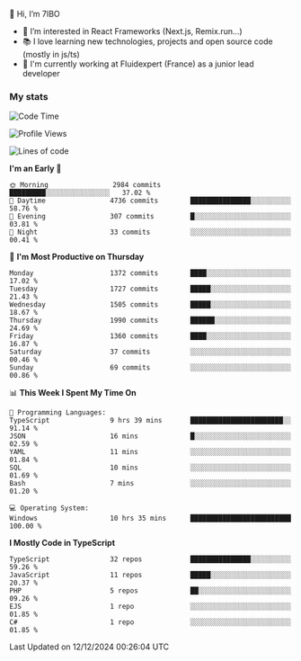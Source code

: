 👋 Hi, I’m 7IBO

- 👀 I’m interested in React Frameworks (Next.js, Remix.run...)
- 📚 I love learning new technologies, projects and open source code (mostly in js/ts)
- 💼 I'm currently working at Fluidexpert (France) as a junior lead developer

### My stats
<!--START_SECTION:waka-->
![Code Time](http://img.shields.io/badge/Code%20Time-879%20hrs%2018%20mins-blue)

![Profile Views](http://img.shields.io/badge/Profile%20Views-0-blue)

![Lines of code](https://img.shields.io/badge/From%20Hello%20World%20I%27ve%20Written-8.3%20million%20lines%20of%20code-blue)

**I'm an Early 🐤** 

```text
🌞 Morning                2984 commits        █████████░░░░░░░░░░░░░░░░   37.02 % 
🌆 Daytime                4736 commits        ███████████████░░░░░░░░░░   58.76 % 
🌃 Evening                307 commits         █░░░░░░░░░░░░░░░░░░░░░░░░   03.81 % 
🌙 Night                  33 commits          ░░░░░░░░░░░░░░░░░░░░░░░░░   00.41 % 
```
📅 **I'm Most Productive on Thursday** 

```text
Monday                   1372 commits        ████░░░░░░░░░░░░░░░░░░░░░   17.02 % 
Tuesday                  1727 commits        █████░░░░░░░░░░░░░░░░░░░░   21.43 % 
Wednesday                1505 commits        █████░░░░░░░░░░░░░░░░░░░░   18.67 % 
Thursday                 1990 commits        ██████░░░░░░░░░░░░░░░░░░░   24.69 % 
Friday                   1360 commits        ████░░░░░░░░░░░░░░░░░░░░░   16.87 % 
Saturday                 37 commits          ░░░░░░░░░░░░░░░░░░░░░░░░░   00.46 % 
Sunday                   69 commits          ░░░░░░░░░░░░░░░░░░░░░░░░░   00.86 % 
```


📊 **This Week I Spent My Time On** 

```text
💬 Programming Languages: 
TypeScript               9 hrs 39 mins       ███████████████████████░░   91.14 % 
JSON                     16 mins             █░░░░░░░░░░░░░░░░░░░░░░░░   02.59 % 
YAML                     11 mins             ░░░░░░░░░░░░░░░░░░░░░░░░░   01.84 % 
SQL                      10 mins             ░░░░░░░░░░░░░░░░░░░░░░░░░   01.69 % 
Bash                     7 mins              ░░░░░░░░░░░░░░░░░░░░░░░░░   01.20 % 

💻 Operating System: 
Windows                  10 hrs 35 mins      █████████████████████████   100.00 % 
```

**I Mostly Code in TypeScript** 

```text
TypeScript               32 repos            ███████████████░░░░░░░░░░   59.26 % 
JavaScript               11 repos            █████░░░░░░░░░░░░░░░░░░░░   20.37 % 
PHP                      5 repos             ██░░░░░░░░░░░░░░░░░░░░░░░   09.26 % 
EJS                      1 repo              ░░░░░░░░░░░░░░░░░░░░░░░░░   01.85 % 
C#                       1 repo              ░░░░░░░░░░░░░░░░░░░░░░░░░   01.85 % 
```




 Last Updated on 12/12/2024 00:26:04 UTC
<!--END_SECTION:waka-->
